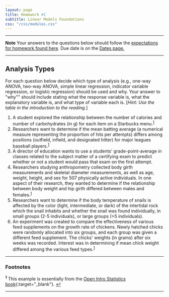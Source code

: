 ```yaml
---
layout: page
title: Homework #1
subtitle: Linear Models Foundations
css: "/css/modules.css"
---
```


----

<div class="alert alert-warning">
  <strong>Note</strong> Your answers to the questions below should follow the <a href="../../resources/hwformat" target="_blank">expectations for homework found here</a>. Due date is on the <a href="../../resources/Dates-Current" target="_blank">Dates page.</a>
</div>

----

## Analysis Types
For each question below decide which type of analysis (e.g., one-way ANOVA, two-way ANOVA, simple linear regression, indicator variable regression, or logistic regression) should be used and why.  Your answer to "why"" should include stating what the response variable is, what the explanatory variable is, and what type of variable each is. [*Hint: Use the table in the introduction to the reading.*]

1. A student explored the relationship between the number of calories and number of carbohydrates (in g) for each item on a Starbucks menu.<sup id="a1">[1](#f1)</sup>
1. Researchers want to determine if the mean batting average (a numerical measure representing the proportion of hits per attempts) differs among positions (outfield, infield, and designated hitter) for major leagues baseball players.<sup id="a1">[1](#f1)</sup>
1. A director of education wants to use a students' grade-point-average in classes related to the subject matter of a certifying exam to predict whether or not a student would pass that exam on the first attempt.
1. Researchers studying anthropometry collected body girth measurements and skeletal diameter measurements, as well as age, weight, height, and sex for 507 physically active individuals.  In one aspect of their research, they wanted to determine if the relationship between body weight and hip girth differed between males and females.<sup id="a1">[1](#f1)</sup>
1. Researchers want to determine if the body temperature of snails is affected by the color (light, intermediate, or dark) of the intertidal rock which the snail inhabits and whether the snail was found individually, in small groups (2-5 individuals), or large groups (>5 individuals).
1. An experiment was created to compare the effectiveness of various feed supplements on the growth rate of chickens.  Newly hatched chicks were randomly allocated into six groups, and each group was given a different feed supplement.  The chicks' weights (in grams) after six weeks was recorded.  Interest was in determining if mean chick weight differed among the various feed types.<sup id="a1">[1](#f1)</sup>

----

### Footnotes

<b id="f1"><sup>1</sup></b> This example is essentially from the [Open Intro Statistics book](http://www.openintro.org/stat/index.php){:target="_blank"}. [↩](#a1)

----
